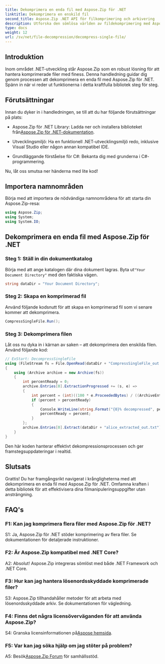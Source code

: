 ```yaml
---
title: Dekomprimera en enda fil med Aspose.Zip för .NET
linktitle: Dekomprimera en enskild fil
second_title: Aspose.Zip .NET API för filkomprimering och arkivering
description: Utforska den sömlösa världen av fildekomprimering med Aspose.Zip för .NET. Hantera komprimerade filer enkelt i dina C#-projekt.
type: docs
weight: 12
url: /sv/net/file-decompression/decompress-single-file/
---
```

## Introduktion

Inom området .NET-utveckling står Aspose.Zip som en robust lösning för att hantera komprimerade filer med finess. Denna handledning guidar dig genom processen att dekomprimera en enda fil med Aspose.Zip för .NET. Spänn in när vi reder ut funktionerna i detta kraftfulla bibliotek steg för steg.

## Förutsättningar

Innan du dyker in i handledningen, se till att du har följande förutsättningar på plats:

-  Aspose.Zip för .NET Library: Ladda ner och installera biblioteket från[Aspose.Zip för .NET-dokumentation](https://reference.aspose.com/zip/net/).

- Utvecklingsmiljö: Ha en funktionell .NET-utvecklingsmiljö redo, inklusive Visual Studio eller någon annan kompatibel IDE.

- Grundläggande förståelse för C#: Bekanta dig med grunderna i C#-programmering.

Nu, låt oss smutsa ner händerna med lite kod!

## Importera namnområden

Börja med att importera de nödvändiga namnområdena för att starta din Aspose.Zip-resa:

```csharp
using Aspose.Zip;
using System;
using System.IO;
```

## Dekomprimera en enda fil med Aspose.Zip för .NET

### Steg 1: Ställ in din dokumentkatalog

 Börja med att ange katalogen där dina dokument lagras. Byta ut`"Your Document Directory"` med den faktiska vägen.

```csharp
string dataDir = "Your Document Directory";
```

### Steg 2: Skapa en komprimerad fil

Använd följande kodsnutt för att skapa en komprimerad fil som vi senare kommer att dekomprimera.

```csharp
CompressSingleFile.Run();
```

### Steg 3: Dekomprimera filen

Låt oss nu dyka in i kärnan av saken – att dekomprimera den enskilda filen. Använd följande kod:

```csharp
// ExStart: DecompressSingleFile
using (FileStream fs = File.OpenRead(dataDir + "CompressSingleFile_out.zip"))
{
    using (Archive archive = new Archive(fs))
    {
        int percentReady = 0;
        archive.Entries[0].ExtractionProgressed += (s, e) =>
        {
            int percent = (int)((100 * e.ProceededBytes) / ((ArchiveEntry)s).UncompressedSize);
            if (percent > percentReady)
            {
                Console.WriteLine(string.Format("{0}% decompressed", percent));
                percentReady = percent;
            }
        };
        archive.Entries[0].Extract(dataDir + "alice_extracted_out.txt");
    }
}
```

Den här koden hanterar effektivt dekompressionsprocessen och ger framstegsuppdateringar i realtid.

## Slutsats

Grattis! Du har framgångsrikt navigerat i krångligheterna med att dekomprimera en enda fil med Aspose.Zip för .NET. Omfamna kraften i detta bibliotek för att effektivisera dina filmanipuleringsuppgifter utan ansträngning.

## FAQ's

### F1: Kan jag komprimera flera filer med Aspose.Zip för .NET?

S1: Ja, Aspose.Zip för .NET stöder komprimering av flera filer. Se dokumentationen för detaljerade instruktioner.

### F2: Är Aspose.Zip kompatibel med .NET Core?

A2: Absolut! Aspose.Zip integreras sömlöst med både .NET Framework och .NET Core.

### F3: Hur kan jag hantera lösenordsskyddade komprimerade filer?

S3: Aspose.Zip tillhandahåller metoder för att arbeta med lösenordsskyddade arkiv. Se dokumentationen för vägledning.

### F4: Finns det några licensöverväganden för att använda Aspose.Zip?

 S4: Granska licensinformationen på[Aspose hemsida](https://purchase.aspose.com/buy).

### F5: Var kan jag söka hjälp om jag stöter på problem?

 A5: Besök[Aspose.Zip Forum](https://forum.aspose.com/c/zip/37) för samhällsstöd.